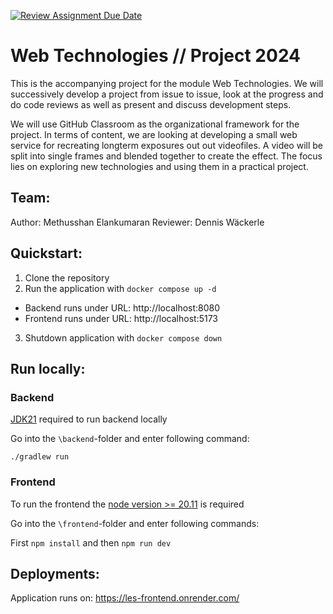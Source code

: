 [![Review Assignment Due Date](https://classroom.github.com/assets/deadline-readme-button-24ddc0f5d75046c5622901739e7c5dd533143b0c8e959d652212380cedb1ea36.svg)](https://classroom.github.com/a/gQyBcnrC)
# Web Technologies // Project 2024
This is the accompanying project for the module Web Technologies. We will successively develop a project from issue to issue, look at the progress and do code reviews as well as present and discuss development steps.

We will use GitHub Classroom as the organizational framework for the project. In terms of content, we are looking at developing a small web service for recreating longterm exposures out out videofiles. A video will be split into single frames and blended together to create the effect. The focus lies on exploring new technologies and using them in a practical project. 

## Team:
Author: Methusshan Elankumaran
Reviewer: Dennis Wäckerle

## Quickstart:
1. Clone the repository
2. Run the application with `docker compose up -d`
  - Backend runs under URL: http://localhost:8080
  - Frontend runs under URL: http://localhost:5173
3. Shutdown application with `docker compose down`

## Run locally:

### Backend

[JDK21](https://www.oracle.com/java/technologies/javase/jdk21-archive-downloads.html) required to run backend locally

Go into the `\backend`-folder and enter following command:

`./gradlew run`  

### Frontend

To run the frontend the [node version >= 20.11](https://nodejs.org/en/download/package-manager) is required

Go into the `\frontend`-folder and enter following commands:

First `npm install` and then `npm run dev`

## Deployments:
Application runs on: https://les-frontend.onrender.com/